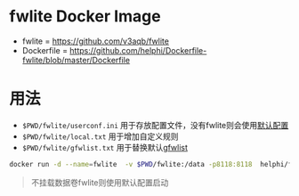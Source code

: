 # fwlite Docker Image

- fwlite = <https://github.com/v3aqb/fwlite>
- Dockerfile = <https://github.com/helphi/Dockerfile-fwlite/blob/master/Dockerfile>

# 用法

- `$PWD/fwlite/userconf.ini` 用于存放配置文件，没有fwlite则会使用[默认配置](https://github.com/v3aqb/fwlite/blob/master/userconf.sample.ini)
- `$PWD/fwlite/local.txt` 用于增加自定义规则
- `$PWD/fwlite/gfwlist.txt` 用于替换默认[gfwlist](https://github.com/v3aqb/fwlite/blob/master/fgfw-lite/gfwlist.txt)

```sh
docker run -d --name=fwlite  -v $PWD/fwlite:/data -p8118:8118  helphi/fwlite
```

> 不挂载数据卷fwlite则使用默认配置启动
